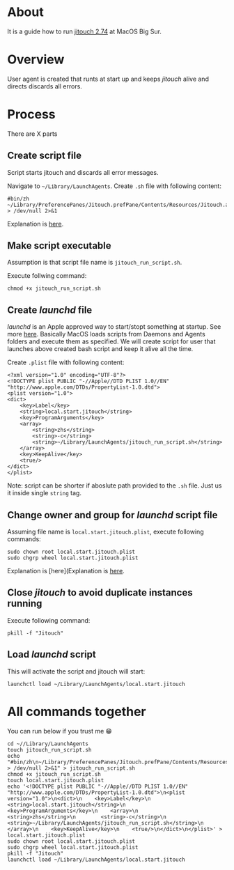 # About
It is a guide how to run [jitouch 2.74](http://www.jitouch.com/) at MacOS Big Sur. 

# Overview
User agent is created that runts at start up and keeps _jitouch_ alive and directs discards all errors. 

# Process
There are X parts

## Create script file
Script starts jitouch and discards all error messages.

Navigate to `~/Library/LaunchAgents`. Create `.sh` file with following content:

```
#bin/zh
~/Library/PreferencePanes/Jitouch.prefPane/Contents/Resources/Jitouch.app/Contents/MacOS/Jitouch > /dev/null 2>&1
```

Explanation is [here](https://stackoverflow.com/a/10508862/12488601).

## Make script executable
Assumption is that script file name is `jitouch_run_script.sh`.

Execute follwing command:
```
chmod +x jitouch_run_script.sh
```

## Create _launchd_ file
_launchd_ is an Apple approved way to start/stopt something at startup. See more [here](https://launchd.info/).
Basically MacOS loads scripts from Daemons and Agents folders and execute them as specified. We will create script for user that launches above created bash script and keep it alive all the time. 

Create `.plist` file with following content:
```
<?xml version="1.0" encoding="UTF-8"?>
<!DOCTYPE plist PUBLIC "-//Apple//DTD PLIST 1.0//EN" "http://www.apple.com/DTDs/PropertyList-1.0.dtd">
<plist version="1.0">
<dict>
    <key>Label</key>
    <string>local.start.jitouch</string>
    <key>ProgramArguments</key>
    <array>
        <string>zhs</string>
        <string>-c</string>
        <string>~/Library/LaunchAgents/jitouch_run_script.sh</string>
    </array>
    <key>KeepAlive</key>
    <true/>
</dict>
</plist>
```
Note: script can be shorter if aboslute path provided to the `.sh` file. Just us it inside single `string` tag. 

## Change owner and group for _launchd_ script file
Assuming file name is `local.start.jitouch.plist`, execute following commands:

```
sudo chown root local.start.jitouch.plist
sudo chgrp wheel local.start.jitouch.plist
```

Explanation is [here](Explanation is [here](https://stackoverflow.com/a/10508862/12488601).

## Close _jitouch_ to avoid duplicate instances running
Execute following command:
```
pkill -f "Jitouch"
```

## Load _launchd_ script
This will activate the script and jitouch will start:
```
launchctl load ~/Library/LaunchAgents/local.start.jitouch
```

# All commands together
You can run below if you trust me 😁

```
cd ~//Library/LaunchAgents
touch jitouch_run_script.sh
echo "#bin/zh\n~/Library/PreferencePanes/Jitouch.prefPane/Contents/Resources/Jitouch.app/Contents/MacOS/Jitouch > /dev/null 2>&1" > jitouch_run_script.sh
chmod +x jitouch_run_script.sh
touch local.start.jitouch.plist
echo '<!DOCTYPE plist PUBLIC "-//Apple//DTD PLIST 1.0//EN" "http://www.apple.com/DTDs/PropertyList-1.0.dtd">\n<plist version="1.0">\n<dict>\n    <key>Label</key>\n    <string>local.start.jitouch</string>\n    <key>ProgramArguments</key>\n    <array>\n        <string>zhs</string>\n        <string>-c</string>\n        <string>~/Library/LaunchAgents/jitouch_run_script.sh</string>\n    </array>\n    <key>KeepAlive</key>\n    <true/>\n</dict>\n</plist>' > local.start.jitouch.plist
sudo chown root local.start.jitouch.plist
sudo chgrp wheel local.start.jitouch.plist
pkill -f "Jitouch"
launchctl load ~/Library/LaunchAgents/local.start.jitouch
```
